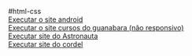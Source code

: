 #html-css
<br>
<a href="Desafios/d010 de vdd/pacote-projeto-d010 (2)/android.html" target = "blank">Executar o site android</a>
<br>
<a href="Treino/treino01/index.html" target = "blank">Executar o site cursos do guanabara (não responsivo)</a>
<br>
<a href="Desafios/d011/index.html" target = "blank">Executar site do Astronauta</a>
<br>
<a href="Desafios/d012/cordel.html" target = "blank">Executar site do cordel</a>